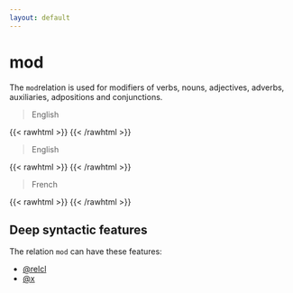 ```yaml
---
layout: default
---
```


# **mod**
The `mod`relation is used for modifiers of verbs, nouns, adjectives, adverbs, auxiliaries, adpositions and conjunctions.

> English

{{< rawhtml >}}
    <reactive-dep-tree
      interactive="true"
      shown-metas="text_en"
      shown-features="UPOS,LEMMA,FEATS.Tense,FEATS.VerbForm,FEATS.Number,FEATS.Person,MISC.Gloss"
      hidden-features="XPOS"
      conll="
      1	a	a	DET	_	_	2	det	_	_
      2	country	country	NOUN	_	_	0	root	_	_
      3	with	with	ADP	_	_	2	mod	_	_
      4	so	so	ADV	_	_	5	mod	_	_
      5	many	many	ADJ	_	_	8	mod	_	_
      6	different	different	ADJ	_	_	8	mod	_	_
      7	language	language	NOUN	_	_	8	compound	_	_
      8	groups	group	NOUN	_	_	3	comp:obj	_	_
      "
    ></reactive-dep-tree>
{{< /rawhtml >}}


> English

{{< rawhtml >}}
    <reactive-dep-tree
      interactive="true"
      shown-metas="text_en"
      shown-features="UPOS,LEMMA,FEATS.Tense,FEATS.VerbForm,FEATS.Number,FEATS.Person,MISC.Gloss"
      hidden-features="XPOS"
      conll="
      1	Even	even	ADV	_	_	2	mod	_	_
      2	when	when	SCONJ	_	_	8	mod	_	_
      3	he	he	PRON	_	_	4	subj	_	_
      4	robbed	rob	VERB	_	_	2	comp:obj	_	_
      5	Dostoevski	Dostoevski	PROPN	_	_	4	comp:obj	_	_
      6	,	,	PUNCT	_	_	2	punct	_	_
      7	he	he	PRON	_	_	8	subj	_	_
      8	pitied	pity	VERB	_	_	0	root	_	_
      9	him	he	PRON	_	_	8	comp:obj	_	_
      "
    ></reactive-dep-tree>
{{< /rawhtml >}}

> French

{{< rawhtml >}}
    <reactive-dep-tree
      interactive="true"
      shown-metas="text_en"
      shown-features="UPOS,LEMMA,FEATS.Tense,FEATS.VerbForm,FEATS.Number,FEATS.Person,MISC.Gloss"
      hidden-features="XPOS"
      conll="
      # text = Cerebral concussions have become so commun in this sport that one can consider them the routine.
      1	Les	le	DET	_	Definite=Def|Gender=Fem|Number=Plur|PronType=Art	2	det	_	Gloss=the
      2	commotions	commotion	NOUN	_	Gender=Fem|Number=Plur	4	subj	_	Gloss=concussions
      3	cérébrales	cérébral	ADJ	_	Gender=Fem|Number=Plur	2	mod	_	Gloss=cerebral
      4	sont	être	AUX	_	Mood=Ind|Number=Plur|Person=3|Tense=Pres|VerbForm=Fin	0	root	_	Gloss=have
      5	devenu	devenir	VERB	_	Gender=Masc|Number=Sing|Tense=Past|Typo=Yes|VerbForm=Part	4	comp:aux@tense	_ Gloss=become
      6	si	si	ADV	_	_	7	mod	_	Gloss=so
      7	courantes	courant	ADJ	_	Gender=Fem|Number=Plur	5	comp:pred	_	Gloss=common
      8	dans	dans	ADP	_	_	7	mod	_	Gloss=in
      9	ce	ce	DET	_	Gender=Masc|Number=Sing|PronType=Dem	10	det	_	Gloss=this
      10	sport	sport	NOUN	_	Gender=Masc|Number=Sing	8	comp:obj	_	Gloss=sport
      11	qu'	que	SCONJ	_	_	7	mod	_	Gloss=that
      12	on	on	PRON	_	Gender=Masc|Number=Sing|Person=3	14	subj	_	Gloss=one
      13	les	le	PRON	_	Number=Plur|Person=3|PronType=Prs	14	comp:obj	_	Gloss=them
      14	considére	considérer	VERB	_	Mood=Ind|Number=Sing|Person=3|Tense=Pres|Typo=Yes|VerbForm=Fin	11	comp:obj	_	Gloss=considers
      15	presque	presque	ADV	_	_	14	mod	_	Gloss=almost
      16	comme	comme	ADP	_	_	14	comp:obl@x	_	Gloss=like
      17	la	le	DET	_	Definite=Def|Gender=Fem|Number=Sing|PronType=Art	18	det	_	Gloss=the
      18	routine	routine	NOUN	_	Gender=Fem|Number=Sing	16	comp:obj	_	Gloss=routine
      19	.	.	PUNCT	_	_	4	punct	_	.
      "
    ></reactive-dep-tree>
{{< /rawhtml >}}


## Deep syntactic features
The relation `mod` can have these features:
* [@relcl](../../deep_features/relcl)
* [@x](../../deep_features/x)